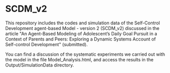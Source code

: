 # SCDM_v2

This repository includes the codes and simulation data of the Self-Control Development agent-based Model - version 2 (SCDM_v2) discussed in the article "An Agent-Based Modeling of Adolescent’s Daily Goal Pursuit in a Context of Parents and Peers: Exploring a Dynamic Systems Account of Self-control Development" (submitted).

You can find a discussion of the systematic experiments we carried out with the model in the file Model_Analysis.html, and access the results in the Output/SimulationData directory.
